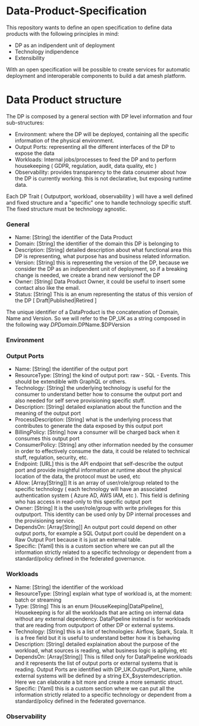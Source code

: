 # Data-Product-Specification

This repository wants to define an open specification to define data products with the following principles in mind:
- DP as an indipendent unit of deployment
- Technology indipendence
- Extensibility

With an open specification will be possible to create services for automatic deployment and interoperable components to build a dat amesh platform.


# Data Product structure

The DP is composed by a general section with DP level information and four sub-structures:
* Environment: where the DP will be deployed, containing all the specific information of the physical environment.
* Output Ports: representing all the different interfaces of the DP to expose the data
* Workloads: Internal jobs/processes to feed the DP and to perform housekeeping ( GDPR, regulation, audit, data quality, etc )
* Observability: provides transparency to the data conusmer about how the DP is currently working. this is not declarative, but exposing runtime data.

Each DP Trait ( Outputport, workload, observability ) will have a well defined and fixed structure and a "specific" one to handle technology specific stuff.
The fixed structure must be technology agnostic.

### General

* Name: [String] the identifier of the Data Product
* Domain: [String] the identifier of the domain this DP is belonging to
* Description: [String] detailed description about what functional area this DP is representing, what purpose has and business related information.
* Version: [String] this is representing the version of the DP, because we consider the DP as an indipendent unit of deployment, so if a breaking change is needed, we create a brand new versionof the DP
* Owner: [String] Data Product Owner, it could be useful to insert some contact also like the email.
* Status: [String] This is an enum representing the status of this version of the DP [ Draft|Published|Retired ]

The unique identifier of a DataProduct is the concatenation of Domain, Name and Version. So we will refer to the DP_UK as a string composed in the following way $DPDomain.$DPName.$DPVersion


### Environment



### Output Ports

* Name: [String] the identifier of the output port
* ResourceType: [String] the kind of output port: raw - SQL - Events. This should be extendible with GraphQL or others.
* Technology: [String] the underlying technology is useful for the consumer to understand better how to consume the output port and also needed for self serve provisioning specific stuff.
* Description: [String] detailed explanation about the function and the meaning of the output port
* ProcessDescription: [String] what is the underlying process that contributes to generate the data exposed by this output port
* BillingPolicy: [String] how a consumer will be charged back when it consumes this output port
* ConsumerPolicy: [String] any other information needed by the consumer in order to effectively consume the data, it could be related to technical stuff, regulation, security, etc.
* Endpoint: [URL] this is the API endpoint that self-describe the output port and provide insightful information at runtime about the physical location of the data, the protocol must be used, etc
* Allow: [Array[String]] It is an array of user/role/group related to the specific technology ( each technology will have an associated authentication system ( Azure AD, AWS IAM, etc ). This field is defining who has access in read-only to this specific output port
* Owner: [String] It is the user/role/group with write privileges for this outputport. This identity can be used only by DP internal processes and the provisioning service.
* DependsOn: [Array[String]] An output port could depend on other output ports, for example a SQL Output port could be dependent on a Raw Output Port because it is just an external table.
* Specific: [Yaml] this is a custom section where we can put all the information strictly related to a specific technology or dependent from a standard/policy defined in the federated governance.
 


### Workloads

* Name: [String] the identifier of the workload
* ResourceType: [String] explain what type of workload is, at the moment: batch or streaming
* Type: [String] This is an enum [HouseKeeping|DataPipeline], Housekeeping is for all the workloads that are acting on internal data without any external dependency. DataPipeline instead is for workloads that are reading from outputport of other DP or external systems.
* Technology: [String] this is a list of technologies: Airflow, Spark, Scala. It is a free field but it is useful to understand better how it is behaving
* Description: [String] detailed explaination about the purpose of the workload, what sources is reading, what business logic is apllying, etc
* DependsOn: [Array[String]] This is filled only for DataPipeline workloads and it represents the list of output ports or external systems that is reading. Output Ports are identified with DP_UK.OutputPort_Name, while external systems will be defined by a string EX_$systemdescription. Here we can elaborate a bit more and create a more semantic struct.
* Specific: [Yaml] this is a custom section where we can put all the information strictly related to a specific technology or dependent from a standard/policy defined in the federated governance.


### Observability


